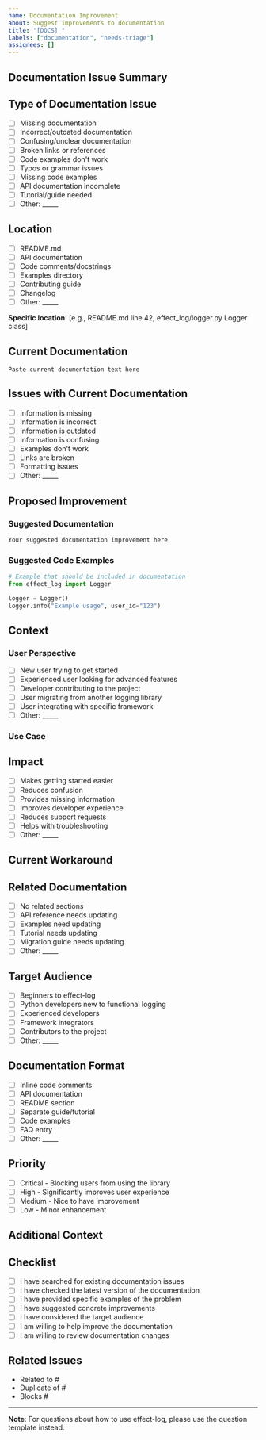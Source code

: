 ```yaml
---
name: Documentation Improvement
about: Suggest improvements to documentation
title: "[DOCS] "
labels: ["documentation", "needs-triage"]
assignees: []
---
```


## Documentation Issue Summary
<!-- Brief description of the documentation problem or improvement -->

## Type of Documentation Issue
<!-- What type of documentation issue is this? -->
- [ ] Missing documentation
- [ ] Incorrect/outdated documentation
- [ ] Confusing/unclear documentation
- [ ] Broken links or references
- [ ] Code examples don't work
- [ ] Typos or grammar issues
- [ ] Missing code examples
- [ ] API documentation incomplete
- [ ] Tutorial/guide needed
- [ ] Other: _____

## Location
<!-- Where is this documentation issue located? -->
- [ ] README.md
- [ ] API documentation
- [ ] Code comments/docstrings
- [ ] Examples directory
- [ ] Contributing guide
- [ ] Changelog
- [ ] Other: _____

**Specific location**: [e.g., README.md line 42, effect_log/logger.py Logger class]

## Current Documentation
<!-- What does the current documentation say? (if applicable) -->

```
Paste current documentation text here
```

## Issues with Current Documentation
<!-- What's wrong with the current documentation? -->
- [ ] Information is missing
- [ ] Information is incorrect
- [ ] Information is outdated
- [ ] Information is confusing
- [ ] Examples don't work
- [ ] Links are broken
- [ ] Formatting issues
- [ ] Other: _____

## Proposed Improvement
<!-- What would you like to see improved? -->

### Suggested Documentation
<!-- Provide your suggested documentation improvement -->

```markdown
Your suggested documentation improvement here
```

### Suggested Code Examples
<!-- If applicable, provide code examples that should be included -->

```python
# Example that should be included in documentation
from effect_log import Logger

logger = Logger()
logger.info("Example usage", user_id="123")
```

## Context
<!-- Provide context about why this documentation improvement is needed -->

### User Perspective
<!-- From what user perspective is this documentation needed? -->
- [ ] New user trying to get started
- [ ] Experienced user looking for advanced features
- [ ] Developer contributing to the project
- [ ] User migrating from another logging library
- [ ] User integrating with specific framework
- [ ] Other: _____

### Use Case
<!-- What use case would this documentation help with? -->
<!-- Describe the specific scenario where this documentation would be helpful -->

## Impact
<!-- How would this documentation improvement help users? -->
- [ ] Makes getting started easier
- [ ] Reduces confusion
- [ ] Provides missing information
- [ ] Improves developer experience
- [ ] Reduces support requests
- [ ] Helps with troubleshooting
- [ ] Other: _____

## Current Workaround
<!-- If there's a workaround for the missing/incorrect documentation -->
<!-- How do users currently figure out what they need to know? -->

## Related Documentation
<!-- Are there related documentation sections that should be updated? -->
- [ ] No related sections
- [ ] API reference needs updating
- [ ] Examples need updating
- [ ] Tutorial needs updating
- [ ] Migration guide needs updating
- [ ] Other: _____

## Target Audience
<!-- Who is the primary audience for this documentation? -->
- [ ] Beginners to effect-log
- [ ] Python developers new to functional logging
- [ ] Experienced developers
- [ ] Framework integrators
- [ ] Contributors to the project
- [ ] Other: _____

## Documentation Format
<!-- What format would be most appropriate? -->
- [ ] Inline code comments
- [ ] API documentation
- [ ] README section
- [ ] Separate guide/tutorial
- [ ] Code examples
- [ ] FAQ entry
- [ ] Other: _____

## Priority
<!-- How important is this documentation improvement? -->
- [ ] Critical - Blocking users from using the library
- [ ] High - Significantly improves user experience
- [ ] Medium - Nice to have improvement
- [ ] Low - Minor enhancement

## Additional Context
<!-- Any other context about the documentation improvement -->

## Checklist
<!-- Please check the boxes that apply -->
- [ ] I have searched for existing documentation issues
- [ ] I have checked the latest version of the documentation
- [ ] I have provided specific examples of the problem
- [ ] I have suggested concrete improvements
- [ ] I have considered the target audience
- [ ] I am willing to help improve the documentation
- [ ] I am willing to review documentation changes

## Related Issues
<!-- Link any related documentation issues -->
- Related to #
- Duplicate of #
- Blocks #

---

**Note**: For questions about how to use effect-log, please use the question template instead.